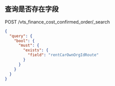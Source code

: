 ## 查询是否存在字段

POST /vts_finance_cost_confirmed_order/_search

```json
{
  "query": {
    "bool": {
      "must": {
        "exists": {
          "field": "rentCarOwnOrgIdRoute"
        }
      }
    }
  }
}
```

## 